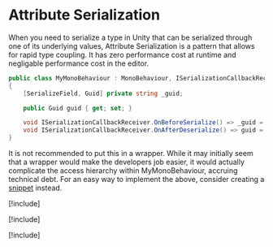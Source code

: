 # Attribute Serialization

When you need to serialize a type in Unity that can be serialized through one of its underlying values, Attribute Serialization is a pattern that allows for rapid type coupling. It has zero performance cost at runtime and negligable performance cost in the editor.

```csharp
public class MyMonoBehaviour : MonoBehaviour, ISerializationCallbackReceiver
{
    [SerializeField, Guid] private string _guid;

    public Guid guid { get; set; }

    void ISerializationCallbackReceiver.OnBeforeSerialize() => _guid = guid.ToString();
    void ISerializationCallbackReceiver.OnAfterDeserialize() => guid = new(_guid);
}
```

It is not recommended to put this in a wrapper. While it may initially seem that a wrapper would make the developers job easier, it would actually complicate the access hierarchy within MyMonoBehaviour, accruing technical debt. For an easy way to implement the above, consider creating a [snippet](https://learn.microsoft.com/en-us/visualstudio/ide/code-snippets?view=vs-2022) instead.

[!include[](GuidAttribute.md)]

[!include[](OfTypeAttribute.md)]

[!include[](TimeSpanAttribute.md)]